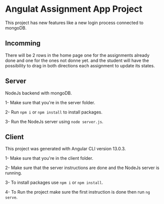# Angulat Assignment App Project

This project has new features like a new login process connected to mongoDB.

## Incomming

There will be 2 rows in the home page one for the assignments already done and one for the ones not donne yet. and the student will have the possibility to drag in both directions each assignment to update its states.

## Server

NodeJs backend with mongoDB.

1- Make sure that you're in the server folder.

2- Run  ```npm i```  or ```npm install``` to install packages.

3- Run the NodeJs server using ```node server.js```.

## Client 

This project was generated with Angular CLI version 13.0.3.

1- Make sure that you're in the client folder.

2- Make sure that the server instructions are done and the NodeJs server is running.

3- To install packages use ```npm i```  or ```npm install```.

4- To Run the project make sure the first instruction is done then run ```ng serve```.


